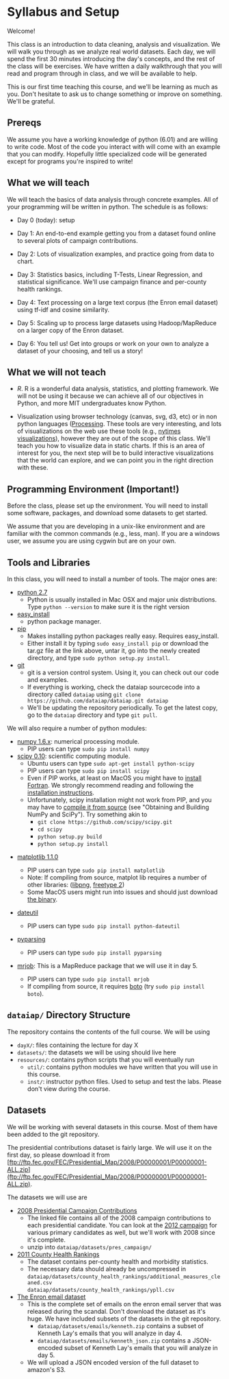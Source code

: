# Syllabus and Setup

Welcome!

This class is an introduction to data cleaning, analysis and
visualization.  We will walk you through as we analyze real world
datasets.  Each day, we will spend the first 30 minutes introducing
the day's concepts, and the rest of the class will be exercises.  We
have written a daily walkthrough that you will read and program
through in class, and we will be available to help.

This is our first time teaching this course, and we'll be learning as
much as you.  Don't hesitate to ask us to change something or improve
on something.  We'll be grateful.

## Prereqs

We assume you have a working knowledge of python (6.01) and are
willing to write code.  Most of the code you interact with will come
with an example that you can modify.  Hopefully little specialized
code will be generated except for programs you're inspired to write!

## What we will teach

We will teach the basics of data analysis through concrete examples.
All of your programming will be written in python.  The schedule is as follows:

* Day 0 (today): setup

* Day 1: An end-to-end example getting you from a
  dataset found online to several plots of campaign contributions.

* Day 2: Lots of visualization examples, and practice going from data
  to chart.

* Day 3: Statistics basics, including T-Tests, Linear Regression, and
  statistical significance.  We'll use campaign finance and per-county
  health rankings.

* Day 4: Text processing on a large text corpus (the Enron email
  dataset) using tf-idf and cosine similarity.

* Day 5: Scaling up to process large datasets using Hadoop/MapReduce
  on a larger copy of the Enron dataset.

* Day 6: You tell us!  Get into groups or work on your own to analyze
  a dataset of your choosing, and tell us a story!

## What we will not teach

* *R*.  R is a wonderful data analysis, statistics, and plotting
framework.  We will not be using it because we can achieve all of our
objectives in Python, and more MIT undergraduates know Python.

* Visualization using browser technology (canvas, svg, d3, etc) or in
  non python languages ([Processing](http://processing.org/).  These
  tools are very interesting, and lots of visualizations on the web
  use these tools (e.g., [nytimes
  visualizations](http://open.blogs.nytimes.com/2008/10/27/the-new-york-times-data-visualization-lab/)),
  however they are out of the scope of this class.  We'll teach you
  how to visualize data in static charts.  If this is an area of
  interest for you, the next step will be to build interactive
  visualizations that the world can explore, and we can point you in
  the right direction with these.

## Programming Environment (Important!)

Before the class, please set up the environment.  You will need to install some software, packages, and download some datasets to get started.


We assume that you are developing in a unix-like environment and are
familiar with the common commands (e.g., less, man).  If you are a windows user, we
assume you are using cygwin but are on your own.

## Tools and Libraries 

In this class, you will need to install a number of tools.  The major
ones are:

* [python 2.7](http://www.python.org/getit/releases/2.7/)
	* Python is
  usually installed in Mac OSX and major unix distributions.  Type
  `python --version` to make sure it is the right version
* [easy_install](http://pypi.python.org/pypi/setuptools) 
	* python package manager.
* [pip](http://pypi.python.org/pypi/pip#downloads)
	* Makes installing python packages really easy.  Requires easy_install.
    * Either install it by typing `sudo easy_install pip` or download the tar.gz file at the link above, untar it, go into the newly created directory, and type `sudo python setup.py install`.
* [git](http://git-scm.com/)
    * git is a version control system.  Using it, you can check out our code and examples.
    * If everything is working, check the dataiap sourcecode into a
      directory called `dataiap` using `git clone
      https://github.com/dataiap/dataiap.git dataiap`
    * We'll be updating the repository periodically.  To get the latest copy, go to the `dataiap` directory and type `git pull`.

We will also require a number of python modules:

* [numpy 1.6.x](http://sourceforge.net/projects/numpy/files/NumPy/1.6.1/): numerical processing module.
	* PIP users can type `sudo pip install numpy`
* [scipy 0.10](http://sourceforge.net/projects/scipy/files/scipy/0.10.0/): scientific computing module.
    * Ubuntu users can type `sudo apt-get install python-scipy`
    * PIP users can type `sudo pip install scipy`
    * Even if PIP works, at least on MacOS you might have to [install Fortran](https://www.scipy.org/Installing_SciPy/Mac_OS_X).  We strongly recommend reading and following the [installation instructions](https://www.scipy.org/Installing_SciPy/Mac_OS_X).
    * Unfortunately, scipy installation might not work from PIP, and you may have to [compile it from source](https://scipy.org/Installing_SciPy/Mac_OS_X) (see "Obtaining and Building NumPy and SciPy").  Try something akin to
        * `git clone https://github.com/scipy/scipy.git`
        * `cd scipy`
        * `python setup.py build`
        * `python setup.py install`

- [matplotlib 1.1.0](http://sourceforge.net/projects/matplotlib/files/matplotlib/matplotlib-1.1.0/)
    * PIP users can type `sudo pip install matplotlib`
    * Note: If compiling from source, matplot lib requires a number of other libraries: 
    ([libpng](http://www.libpng.org/pub/png/libpng.html), [freetype 2](http://download.savannah.gnu.org/releases/freetype/))
    * Some MacOS users might run into issues and should just download [the binary](http://sourceforge.net/projects/matplotlib/files/matplotlib/matplotlib-1.1.0/matplotlib-1.1.0-py2.7-python.org-macosx10.3.dmg/download).

- [dateutil](http://labix.org/python-dateutil#head-2f49784d6b27bae60cde1cff6a535663cf87497b)
    * PIP users can type `sudo pip install python-dateutil`
- [pyparsing](http://pyparsing.wikispaces.com/Download+and+Installation)
    * PIP users can type `sudo pip install pyparsing`
- [mrjob](https://github.com/yelp/mrjob):  This is a MapReduce package that we will use it in day 5.
	* PIP users can type `sudo pip install mrjob`
	* If compiling from source, it requires [boto](http://code.google.com/p/boto/downloads/list) (try `sudo pip install boto`).


## `dataiap/` Directory Structure

The repository contains the contents of the full course.  We will be using

* `dayX/`: files containing the lecture for day X
* `datasets/`: the datasets we will be using should live here
* `resources/`: contains python scripts that you will eventually run
    * `util/`: contains python modules we have written that you will use in this course.
    * `inst/`: instructor python files.  Used to setup and test the labs.  Please don't view during the course.



## Datasets

We will be working with several datasets in this course.  Most of them have been added to the git repository.

<!--We have packaged and uploaded several of them to [http://web.mit.edu/~eugenewu/Public/datasets.zip](http://web.mit.edu/~eugenewu/Public/datasets.zip).  Please download and uncompress this into your `dataiap/` directory before class.-->

The presidential contributions dataset is fairly large.  We will use it on the first day, so please download it from [ftp://ftp.fec.gov/FEC/Presidential_Map/2008/P00000001/P00000001-ALL.zip](ftp://ftp.fec.gov/FEC/Presidential_Map/2008/P00000001/P00000001-ALL.zip).

The datasets we will use are

* [2008 Presidential Campaign Contributions](ftp://ftp.fec.gov/FEC/Presidential_Map/2008/P00000001/P00000001-ALL.zip)
    * The linked file contains all of the 2008 campaign contributions to each presidential candidate.  You can look at the [2012 campaign](http://fec.gov/disclosurep/PDownload.do) for various primary candidates as well, but we'll work with 2008 since it's complete.  
    * unzip into `dataiap/datasets/pres_campaign/`
* [2011 County Health Rankings](http://www.countyhealthrankings.org/)
    * The dataset contains per-county health and morbidity statistics.
    * The necessary data should already be uncompressed in
    `dataiap/datasets/county_health_rankings/additional_measures_cleaned.csv`  
    `dataiap/datasets/county_health_rankings/ypll.csv`  
* [The Enron email dataset](http://www.cs.cmu.edu/~enron/)
    * This is the complete set of emails on the enron email server that was released during the scandal. Don't download the dataset as it's huge.  We have included subsets of the datasets in the git repository.
        * `dataiap/datasets/emails/kenneth.zip` contains a subset of Kenneth Lay's emails that you will analyze in day 4.
        * `dataiap/datasets/emails/kenneth_json.zip` contains a JSON-encoded subset of Kenneth Lay's emails that you will analyze in day 5.
    * We will upload a JSON encoded version of the full dataset to amazon's S3.  
